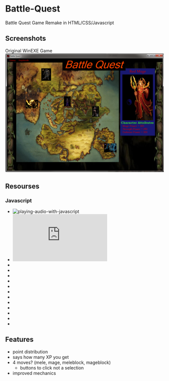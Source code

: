 # Battle-Quest
Battle Quest Game Remake in HTML/CSS/Javascript


## Screenshots

Original WinEXE Game
![HTML](screenshots/BattleQuest-Original.png)


## Resourses

### Javascript
* ![playing-audio-with-javascript](http://stackoverflow.com/questions/9419263/playing-audio-with-javascript)
* ![HTML Audio](http://www.storiesinflight.com/html5/audio.html)
* ![]()
* ![]()
* ![]()
* ![]()
* ![]()
* ![]()
* ![]()
* ![]()
* ![]()
* ![]()
* ![]()
* ![]()


## Features
* point distribution
* says how many XP you get
* 4 moves? (mele, mage, meleblock, mageblock)
	* buttons to click not a selection
* improved mechanics
